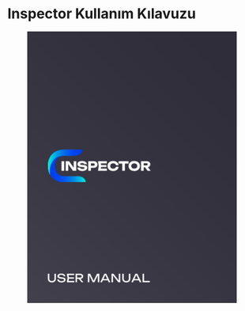 # Inspector Kullanım Kılavuzu

<figure><img src=".gitbook/assets/image (4) (1).png" alt=""><figcaption></figcaption></figure>
